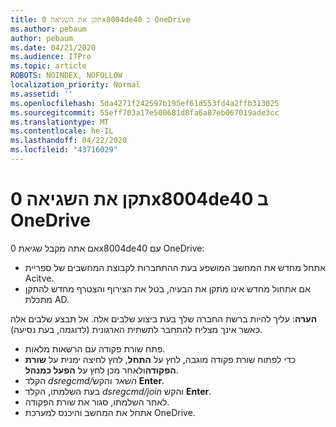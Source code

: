 ```yaml
---
title: תקן את השגיאה 0x8004de40 ב OneDrive
ms.author: pebaum
author: pebaum
ms.date: 04/21/2020
ms.audience: ITPro
ms.topic: article
ROBOTS: NOINDEX, NOFOLLOW
localization_priority: Normal
ms.assetid: ''
ms.openlocfilehash: 5da4271f242597b195ef61d553fd4a2ffb313025
ms.sourcegitcommit: 55eff703a17e500681d8fa6a87eb067019ade3cc
ms.translationtype: MT
ms.contentlocale: he-IL
ms.lasthandoff: 04/22/2020
ms.locfileid: "43716029"
---
```

# <a name="fix-0x8004de40-error-in-onedrive"></a>תקן את השגיאה 0x8004de40 ב OneDrive

אם אתה מקבל שגיאת 0x8004de40 עם OneDrive:

- אתחל מחדש את המחשב המושפע בעת ההתחברות לקבוצת המחשבים של ספריית Acitve.
- אם אתחול מחדש אינו מתקן את הבעיה, בטל את הצירוף והצטרף מחדש להתקן מתכלת AD. 

**הערה**: עליך להיות ברשת החברה שלך בעת ביצוע שלבים אלה. אל תבצע שלבים אלה כאשר אינך מצליח להתחבר לתשתית הארגונית (לדוגמה, בעת נסיעה). 

- פתח שורת פקודה עם הרשאות מלאות. 
- כדי לפתוח שורת פקודה מוגבה, לחץ על **התחל**, לחץ לחיצה ימנית על **שורת הפקודה**ולאחר מכן לחץ על **הפעל כמנהל**.
- הקלד *dsregcmd/השאר* והקש **Enter**.
- בעת השלמתו, הקלד *dsregcmd/join* והקש **Enter**.
- לאחר השלמתו, סגור את שורת הפקודה.
- אתחל את המחשב והיכנס למערכת OneDrive.
